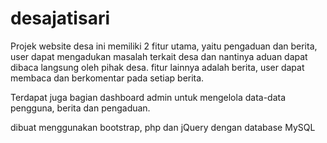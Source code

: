 # desajatisari
Projek website desa ini memiliki 2 fitur utama, yaitu pengaduan dan berita, user dapat mengadukan masalah terkait desa dan nantinya aduan dapat dibaca langsung oleh pihak desa. fitur lainnya adalah berita, user dapat membaca dan berkomentar pada setiap berita.

Terdapat juga bagian dashboard admin untuk mengelola data-data pengguna, berita dan pengaduan.

dibuat menggunakan bootstrap, php dan jQuery dengan database MySQL
